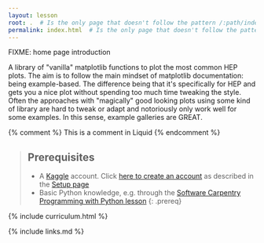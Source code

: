 ```yaml
---
layout: lesson
root: .  # Is the only page that doesn't follow the pattern /:path/index.html
permalink: index.html  # Is the only page that doesn't follow the pattern /:path/index.html
---
```

FIXME: home page introduction

A library of "vanilla" matplotlib functions to plot the most common HEP plots. The aim is to follow the main mindset of matplotlib documentation: being example-based. The difference being that it's specifically for HEP and gets you a nice plot without spending too much time tweaking the style. Often the approaches with "magically" good looking plots using some kind of library are hard to tweak or adapt and notoriously only work well for some examples. In this sense, example galleries are GREAT.

<!-- this is an html comment -->

{% comment %} This is a comment in Liquid {% endcomment %}

> ## Prerequisites
> * A [Kaggle](https://www.kaggle.com/) account. Click [here to create an account](https://www.kaggle.com/account/login?phase=startRegisterTab&returnUrl=%2F) as described in the [Setup page](https://hsf-training.github.io/hsf-training-ml-webpage/setup.html)
> * Basic Python knowledge, e.g. through the [Software Carpentry Programming with Python lesson](https://swcarpentry.github.io/python-novice-inflammation/)
{: .prereq}

{% include curriculum.html %}

{% include links.md %}
